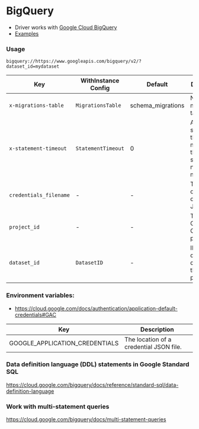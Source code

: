 # BigQuery

* Driver works with [Google Cloud BigQuery](https://cloud.google.com/bigquery/docs)
* [Examples](./examples)

### Usage
`bigquery://https://www.googleapis.com/bigquery/v2/?dataset_id=mydataset`

| Key                    | WithInstance Config | Default                  | Description                                                                                      |
|------------------------|---------------------|--------------------------|--------------------------------------------------------------------------------------------------|
| `x-migrations-table`   | `MigrationsTable`   | schema_migrations        | Name of the migrations table                                                                     |
| `x-statement-timeout`  | `StatementTimeout`  | 0                        | Abort any statement that takes more than the specified number of milliseconds                    |
| `credentials_filename` | -                   | -                        | The location of a credential JSON file.                                                          |
| `project_id`           | -                   | -                        | The current Google Cloud project ID.                                                             |
| `dataset_id`           | `DatasetID`         | -                        | ID of the default dataset in the current project.                                                |

### Environment variables:
- https://cloud.google.com/docs/authentication/application-default-credentials#GAC

| Key                            | Description                                      |
|--------------------------------|--------------------------------------------------|
| GOOGLE_APPLICATION_CREDENTIALS | The location of a credential JSON file.          | 

### Data definition language (DDL) statements in Google Standard SQL
https://cloud.google.com/bigquery/docs/reference/standard-sql/data-definition-language

### Work with multi-statement queries
https://cloud.google.com/bigquery/docs/multi-statement-queries

